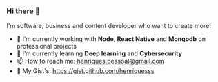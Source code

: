 ### Hi there 👋

I'm software, business and content developer who want to create more!

- 🔭 I’m currently working with <strong>Node</strong>, <strong>React Native</strong> and <strong>Mongodb</strong> on professional projects
- 🌱 I’m currently learning <strong>Deep learning</strong> and <strong>Cybersecurity</strong>
- 📫 How to reach me: henriques.pessoal@gmail.com
- 📄 My Gist's: https://gist.github.com/henriquesss
